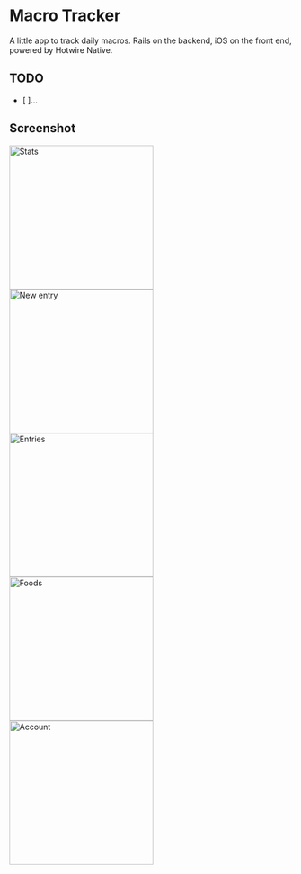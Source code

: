 # Macro Tracker

A little app to track daily macros. Rails on the backend, iOS on the front end, powered by Hotwire Native.

## TODO

- [ ]...

## Screenshot

<img src="https://github.com/user-attachments/assets/042a02ae-a307-4d98-b628-0403c3d02fa1" width="256" alt="Stats" />
<img src="https://github.com/user-attachments/assets/aa17a55b-af39-453f-991f-ae6837bdaf21" width="256" alt="New entry" />
<img src="https://github.com/user-attachments/assets/af0c96ed-ccf1-44c5-a552-3cea5cc6568a" width="256" alt="Entries" />
<img src="https://github.com/user-attachments/assets/63d988f9-0740-4ba1-92d7-3ed66a0bb4e4" width="256" alt="Foods" />
<img src="https://github.com/user-attachments/assets/58267051-8f9b-411d-b54f-8a641e27d815" width="256" alt="Account" />
